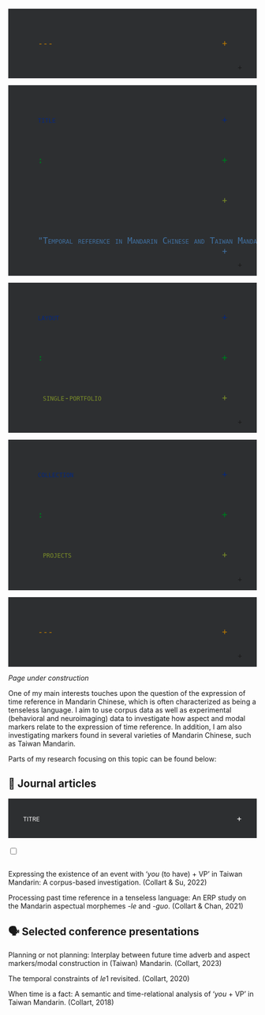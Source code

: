 ```yaml
---
title: "Temporal reference in Mandarin Chinese and Taiwan Mandarin: Syntax and semantics, corpus and experiments"
layout: single-portfolio
collection: projects
---
```


<i>Page under construction</i>

One of my main interests touches upon the question of the expression of time reference in Mandarin Chinese, which is often characterized as being a tenseless language. I aim to use corpus data as well as experimental (behavioral and neuroimaging) data to investigate how aspect and modal markers relate to the expression of time reference. In addition, I am also investigating markers found in several varieties of Mandarin Chinese, such as Taiwan Mandarin.

Parts of my research focusing on this topic can be found below:

## &#128211; Journal articles


<style>

li a {text-decoration : none; color : #2d2f31;}


txt {
  width : 300px; 
  background: #d9d9d9;
  margin : 40px auto; 
}

span {
  padding : 30px;
  background : #2d2f31; 
  color : white;
  font-size : 1.2em;
  font-variant : small-caps;
  cursor : pointer;
  display: block;
}

span::after {
  float: right;
  right: 10%;
  content: "+";
}

.slide {
  clear:both;
  width:100%;
  height:0px;
  overflow: hidden;
  text-align: center;
  transition: height .4s ease;
}

.slide li {padding : 30px;}

#touch {position: absolute; opacity: 0; height: 0px;}    

#touch:checked + .slide {height: 300px;} 
</style>


<txt>

  <label ><span>titre</span></label>               
  <input type="checkbox" > 

  <ul class="slide">
    <li><a href="#">Lorem Ipsum</a></li> 
    <li><a href="#">Lorem Ipsum</a></li>
    <li><a href="#">Lorem Ipsum</a></li>
    <li><a href="#">Lorem Ipsum</a></li>
  </ul>

</txt> 



Expressing the existence of an event with ‘<i>you</i> (to have) + VP’ in Taiwan Mandarin: A corpus-based investigation. (Collart & Su, 2022)

Processing past time reference in a tenseless language: An ERP study on the Mandarin aspectual morphemes <i>-le</i> and <i>-guo</i>. (Collart & Chan, 2021)

## &#128483; Selected conference presentations

Planning or not planning: Interplay between future time adverb and aspect markers/modal construction in (Taiwan) Mandarin. (Collart, 2023)

The temporal constraints of <i>le</i>1 revisited. (Collart, 2020)

When time is a fact: A semantic and time-relational analysis of ‘<i>you</i> + VP’ in Taiwan Mandarin. (Collart, 2018)
